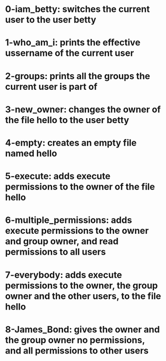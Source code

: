 # 0-iam_betty: switches the current user to the user betty
# 1-who_am_i: prints the effective ussername of the current user
# 2-groups: prints all the groups the current user is part of
# 3-new_owner: changes the owner of the file hello to the user betty
# 4-empty: creates an empty file named hello
# 5-execute: adds execute permissions to the owner of the file hello
# 6-multiple_permissions: adds execute permissions to the owner and group owner, and read permissions to all users
# 7-everybody: adds execute permissions to the owner, the group owner and the other users, to the file hello
# 8-James_Bond: gives the owner and the group owner no permissions, and all permissions to other users
